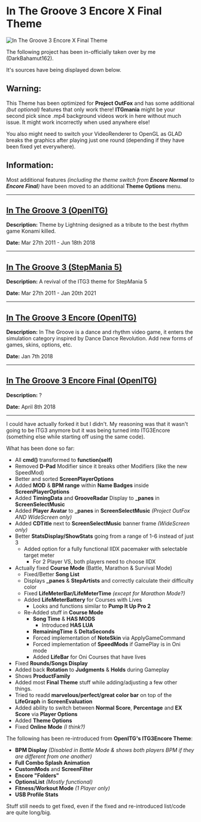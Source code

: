 # In The Groove 3 Encore X Final Theme
![In The Groove 3 Encore X Final Theme](https://user-images.githubusercontent.com/83576877/215728137-8d637c6c-af76-46e2-bca3-2b58b0f2f013.png)

The following project has been in-officially taken over by me (DarkBahamut162).

It's sources have being displayed down below.

## Warning:
This Theme has been optimized for **Project OutFox** and has some additional *(but optional)* features that only work there!
**ITGmania** might be your second pick since .mp4 background videos work in here without much issue. It might work incorrectly when used anywhere else!

You also might need to switch your VideoRenderer to OpenGL as GLAD breaks the graphics after playing just one round (depending if they have been fixed yet everywhere).

## Information:
Most additional features *(including the theme switch from **Encore Normal** to **Encore Final**)* have been moved to an additional **Theme Options** menu.

---

[In The Groove 3 (OpenITG)](https://github.com/openitg/itg3theme)
---

**Description:** Theme by Lightning designed as a tribute to the best rhythm game Konami killed.

**Date:** Mar 27th 2011 - Jun 18th 2018

---

[In The Groove 3 (StepMania 5)](https://github.com/JoseVarelaP/itg3-sm5-revival)
---

**Description:** A revival of the ITG3 theme for StepMania 5

**Date:** Mar 27th 2011 - Jan 20th 2021

---

[In The Groove 3 Encore (OpenITG)](https://www.indiedb.com/games/in-the-groove-3/downloads/in-the-groove-3-r35)
---

**Description:** In The Groove is a dance and rhythm video game, it enters the simulation category inspired by Dance Dance Revolution. Add new forms of games, skins, options, etc.

**Date:**  Jan 7th 2018

---

[In The Groove 3 Encore Final (OpenITG)](https://www.youtube.com/watch?v=n1HvKWturOI)
---

**Description:** ?

**Date:** April 8th 2018

---
I could have actually forked it but I didn't. My reasoning was that it wasn't going to be ITG3 anymore but it was being turned into ITG3Encore (something else while starting off using the same code).

What has been done so far:

* All **cmd()** transformed to **function(self)**
* Removed **D-Pad** Modifier since it breaks other Modifiers (like the new SpeedMod)
* Better and sorted **ScreenPlayerOptions**
* Added **MOD** & **BPM range** within **Name Badges** inside **ScreenPlayerOptions**
* Added **TimingData** and **GrooveRadar** Display to **_panes** in **ScreenSelectMusic**
* Added **Player Avatar** to **_panes** in **ScreenSelectMusic** *(Project OutFox AND WideScreen only)*
* Added **CDTitle** next to **ScreenSelectMusic** banner frame *(WideScreen only)*
* Better **StatsDisplay/ShowStats** going from a range of 1-6 instead of just 3
  * Added option for a fully functional IIDX pacemaker with selectable target meter
    * For 2 Player VS, both players need to choose IIDX
* Actually fixed **Course Mode** (Battle, Marathon & Survival Mode)
  * Fixed/Better **Song List**
  * Displays **_panes** & **StepArtists** and correctly calculate their difficulty color
  * Fixed **LifeMeterBar/LifeMeterTime** *(except for Marathon Mode?)*
  * Added **LifeMeterBattery** for Courses with Lives
    * Looks and functions similar to **Pump It Up Pro 2**
  * Re-Added stuff in **Course Mode**
    * **Song Time** & **HAS MODS**
      * Introduced **HAS LUA**
    * **RemainingTime** & **DeltaSeconds**
    * Forced implementation of **NoteSkin** via ApplyGameCommand
    * Forced implementation of **SpeedMods** if GamePlay is in Oni mode
    * Added **LifeBar** for Oni Courses that have lives
* Fixed **Rounds/Songs Display**
* Added back **Rotation** to **Judgments** & **Holds** during Gameplay
* Shows **ProductFamily**
* Added most **Final Theme** stuff while adding/adjusting a few other things.
* Tried to readd **marvelous/perfect/great color bar** on top of the **LifeGraph** in **ScreenEvaluation**
* Added ability to switch between **Normal Score**, **Percentage** and **EX Score** via **Player Options**
* Added **Theme Options**
* Fixed **Online Mode** *(I think?)*

The following has been re-introduced from **OpenITG's ITG3Encore Theme**:
* **BPM Display** *(Disabled in Battle Mode & shows both players BPM if they are different from one another)*
* **Full Combo Splash Animation**
* **CustomMods** and **ScreenFilter**
* **Encore "Folders"**
* **OptionsList** *(Mostly functional)*
* **Fitness/Workout Mode** *(1 Player only)*
* **USB Profile Stats**

Stuff still needs to get fixed, even if the fixed and re-introduced list/code are quite long/big.